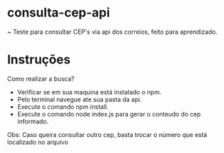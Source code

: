 # consulta-cep-api
~ Teste para consultar CEP's via api dos correios, feito para aprendizado.

# Instruções

Como realizar a busca? 

 - Verificar se em sua maquina está instalado o npm.
 - Pelo terminal navegue ate sua pasta da api.
 - Execute o comando npm install.
 - Execute o comando node index.js para gerar o conteudo do cep informado.

 Obs: Caso queira consultar outro cep, basta trocar o número que está localizado no arquivo
